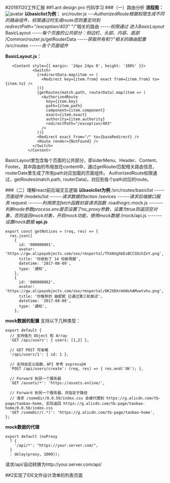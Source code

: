 #20181120工作汇报
##1.ant design pro 代码学习
###（一）路由分析
**流程图：**
![avatar](/public/route.png)
**以basiclist为例：**
src/router.js ---*AuthorizedRoute根据权限生成不同的路由组件，权限通过时生成route否则重定向到redirectPath="/exception/403"*
"/"相关的路由 -----*权限通过 进入BasicLayout*
BasicLayout  -----*每个页面的公共部分：侧边栏、头部、内容、底部*
/Common/router.js/getRouterData    -----*获取所有和“/”相关的路由配置*
/src/routes ------*各个页面组件*

**BasicLayout.js：**
````
   <Content style={{ margin: '24px 24px 0', height: '100%' }}>
            <Switch>
              {redirectData.map(item => (
                <Redirect key={item.from} exact from={item.from} to={item.to} />
              ))}
              {getRoutes(match.path, routerData).map(item => (
                <AuthorizedRoute
                  key={item.key}
                  path={item.path}
                  component={item.component}
                  exact={item.exact}
                  authority={item.authority}
                  redirectPath="/exception/403"
                />
              ))}
              <Redirect exact from="/" to={baseRedirect} />
              <Route render={NotFound} />
            </Switch>
          </Content>
````
BasicLayout里包含每个页面的公共部分，即siderMenu、Header、Content、Footer。其中路由的布局放在content中，通过getRouter匹配相关路由信息，routerDate里生成了所有path对应加载的页面组件。
AuthorizedRoute权限通过，getRoutes(match.path, routerData)，对应到各个path对应的route。



###（二）理解react前后端交互逻辑
**以basiclist为例**
/src/routes/basiclist          -----*页面组件*
/models/list   ------*请求数据的action*
/sevices ------*请求后端接口服务*
request -------*利用原生fetch函数封装请求函数*
.roadhogrc.mock.js -------*判断node参数process.env是否设置了no_proxy参数，设置为true则返回空对象，否则返回mock对象，开启mock功能，使用mock数据*
/mock/api.js   -------*设置mock数据*
**api.js**
````
export const getNotices = (req, res) => {
  res.json([
    {
      id: '000000001',
      avatar: 'https://gw.alipayobjects.com/zos/rmsportal/ThXAXghbEsBCCSDihZxY.png',
      title: '你收到了 14 份新周报',
      datetime: '2017-08-09',
      type: '通知',
    },
    {
      id: '000000002',
      avatar: 'https://gw.alipayobjects.com/zos/rmsportal/OKJXDXrmkNshAMvwtvhu.png',
      title: '你推荐的 曲妮妮 已通过第三轮面试',
      datetime: '2017-08-08',
      type: '通知',
    },
````
**mock数据的配置**
支持以下几种类型：
````
export default {
  // 支持值为 Object 和 Array
  'GET /api/users': { users: [1,2] },

  // GET POST 可省略
  '/api/users/1': { id: 1 },

  // 支持自定义函数，API 参考 express@4
  'POST /api/users/create': (req, res) => { res.end('OK'); },

  // Forward 到另一个服务器
  'GET /assets/*': 'https://assets.online/',

  // Forward 到另一个服务器，并指定子路径
  // 请求 /someDir/0.0.50/index.css 会被代理到 https://g.alicdn.com/tb-page/taobao-home, 实际返回 https://g.alicdn.com/tb-page/taobao-home/0.0.50/index.css
  'GET /someDir/(.*)': 'https://g.alicdn.com/tb-page/taobao-home',
};
````
**mock数据的代理**
````
export default (noProxy
  ? {
    '/api/*': "https://your.server.com/",
  }
  : delay(proxy, 1000));
````
请求/api/自动转换为http://your.server.com/api/



##2实现了IDE文件设计清单的列表页面






